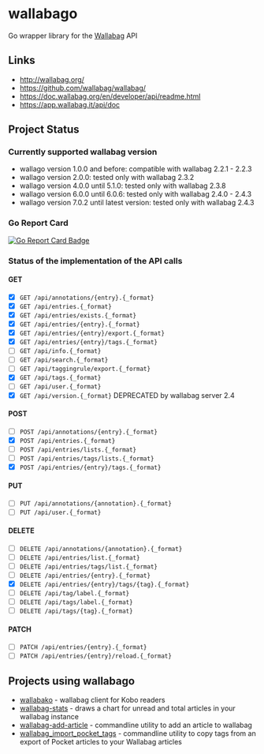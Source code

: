 # wallabago

Go wrapper library for the [Wallabag](https://github.com/wallabag/wallabag/) API


## Links

- http://wallabag.org/
- https://github.com/wallabag/wallabag/
- https://doc.wallabag.org/en/developer/api/readme.html
- https://app.wallabag.it/api/doc


## Project Status

### Currently supported wallabag version

* wallago version 1.0.0 and before: compatible with wallabag 2.2.1 - 2.2.3
* wallago version 2.0.0: tested only with wallabag 2.3.2
* wallago version 4.0.0 until 5.1.0: tested only with wallabag 2.3.8
* wallago version 6.0.0 until 6.0.6: tested only with wallabag 2.4.0 - 2.4.3
* wallago version 7.0.2 until latest version: tested only with wallabag 2.4.3


### Go Report Card

[![Go Report Card Badge](https://goreportcard.com/badge/github.com/Strubbl/wallabago)](https://goreportcard.com/report/github.com/Strubbl/wallabago)


### Status of the implementation of the API calls

#### GET
- [x] `GET /api/annotations/{entry}.{_format}`
- [x] `GET /api/entries.{_format}`
- [x] `GET /api/entries/exists.{_format}`
- [x] `GET /api/entries/{entry}.{_format}`
- [x] `GET /api/entries/{entry}/export.{_format}`
- [x] `GET /api/entries/{entry}/tags.{_format}`
- [ ] `GET /api/info.{_format}`
- [ ] `GET /api/search.{_format}`
- [ ] `GET /api/taggingrule/export.{_format}`
- [x] `GET /api/tags.{_format}`
- [ ] `GET /api/user.{_format}`
- [x] `GET /api/version.{_format}` DEPRECATED by wallabag server 2.4

#### POST
- [ ] `POST /api/annotations/{entry}.{_format}`
- [x] `POST /api/entries.{_format}`
- [ ] `POST /api/entries/lists.{_format}`
- [ ] `POST /api/entries/tags/lists.{_format}`
- [x] `POST /api/entries/{entry}/tags.{_format}`

#### PUT
- [ ] `PUT /api/annotations/{annotation}.{_format}`
- [ ] `PUT /api/user.{_format}`

#### DELETE
- [ ] `DELETE /api/annotations/{annotation}.{_format}`
- [ ] `DELETE /api/entries/list.{_format}`
- [ ] `DELETE /api/entries/tags/list.{_format}`
- [ ] `DELETE /api/entries/{entry}.{_format}`
- [x] `DELETE /api/entries/{entry}/tags/{tag}.{_format}`
- [ ] `DELETE /api/tag/label.{_format}`
- [ ] `DELETE /api/tags/label.{_format}`
- [ ] `DELETE /api/tags/{tag}.{_format}`

#### PATCH
- [ ] `PATCH /api/entries/{entry}.{_format}`
- [ ] `PATCH /api/entries/{entry}/reload.{_format}`

## Projects using wallabago

* [wallabako](https://gitlab.com/anarcat/wallabako) - wallabag client for Kobo readers
* [wallabag-stats](https://gitlab.com/Strubbl/wallabag-stats) - draws a chart for unread and total articles in your wallabag instance
* [wallabag-add-article](https://gitlab.com/Strubbl/wallabag-add-article) - commandline utility to add an article to wallabag
* [wallabag_import_pocket_tags](https://github.com/pbarry/wallabag_import_pocket_tags) - commandline utility to copy tags from an export of Pocket articles to your Wallabag articles
